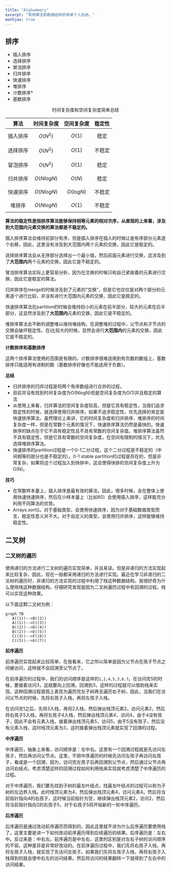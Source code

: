 ```yaml
---
title: "AlgSummary"
excerpt: "常用算法和数据结构的简单个人总结。"
mathjax: true
---
```


## 排序

- 插入排序
- 选择排序
- 冒泡排序
- 归并排序
- 快速排序
- 堆排序
- 计数排序*
- 基数排序

<center>时间复杂度和空间复杂度简单总结</center>

|   算法   |  时间复杂度  | 空间复杂度  | 稳定性 |
| :------: | :----------: | :---------: | :----: |
| 插入排序 |  $$O(N^2)$$  |  $$O(1)$$   |  稳定  |
| 选择排序 |  $$O(N^2)$$  |  $$O(1)$$   | 不稳定 |
| 冒泡排序 |  $$O(N^2)$$  |  $$O(1)$$   |  稳定  |
| 归并排序 | $$O(NlogN)$$ |  $$O(N)$$   |  稳定  |
| 快速排序 | $$O(NlogN)$$ | $$O(logN)$$ | 不稳定 |
|  堆排序  | $$O(NlogN)$$ |  $$O(1)$$   | 不稳定 |

**算法的稳定性是指排序算法能够保持相等元素的相对次序，从直观的上来看，涉及到大范围内元素交换的算法都是不稳定的。**

插入排序算法会维持前部分有序，但是插入排序在插入的时候让是有序部分元素逐个右移，因此，这里没有涉及到大范围内两个元素的交换，因此它是稳定的。

选择排序算法会从无序部分选择出一个最小值，然后前面元素进行交换，这涉及到了**大范围内**两个元素的交换，因此它是不稳定的。

冒泡排序算法实际上更容易分析，因为在交换的时候只和自己紧挨着的元素进行交换，因此它是稳定的算法。

归并排序在merge的时候涉及到了元素的“交换”，但是它也仅仅是对两个部分的元素逐个进行比较，并没有进行大范围内元素的交换，因此它是稳定的。

快速排序算法在partition的时候会维持较小的元素在前半部分，较大的元素在后半部分，这显然涉及到了**大范围内**元素的交换，因此它是不稳定的。

堆排序算法会不断的调整堆以维持堆结构，在调整堆的过程中，父节点和子节点的交换会破坏稳定性。在i比较大的时候，显然会进行**大范围内**的元素的交换，因此它是不稳定的。

**计数排序和基数排序**

这两个排序算法使用的范围是有限的。计数排序很难适用到有负数的数组上，基数排序只能适用有进制的数（基数排序好像也不能适用于负数）。

**总结**

- 归并排序的归并过程是将两个有序数组进行合并的过程，
- 目前并没有找到时间复杂度为O(NlogN)但是空间复杂度为O(1)并且稳定的算法
- 从使用上来看，归并算法的空间复杂度较高，但是它具有稳定性，当我们追求稳定性的时候，就选择使用归并排序。如果不追求稳定性，优先选择的肯定是快速排序算法，虽然理论上来讲，它的时间复杂度和归并排序、堆排序的时间复杂度一样，但是在常数个元素的情况下，快速排序算法仍然是最快的。快速排序的缺点在于它不具有稳定性且不具有常数的空间复杂度。堆排序算法虽然不具有稳定性，但是它具有常数的空间复杂度，在空间有限制的情况下，优先选择堆排序算法。
- 快速排序的partition过程是一个0-1二分过程，这个二分过程是不稳定的（中间相等的部分也是不稳定的）。0-1 stable partition的过程是存在的，但是非常复杂，如果将这个过程加入到快排中，这会使得快排的空间复杂度上升为O(N)。

**技巧**

- 在常数样本量上，插入排序是最有效的算法。因此，很多时候，会在整体上使用快速快速排序，然后在小样本量上（比如60）会使用插入排序，这样能充分利用不同算法的优势。
- Arrays.sort()。对于基础类型，会使用快速排序，因为对于基础数据类型而言，稳定性意义并不大。对于自定义的类型，会使用归并排序，这样能够维持稳定性。

## 二叉树

### 二叉树的遍历

使用递归的方法进行二叉树的遍历实现简单，并且易读。但是非递归的方法实现起来比较复杂，因此，现在一般都采用递归的方法进行实现。最近在学习非递归的二叉树的遍历时，非递归的方法实现的过程中利用了栈这种数据结构，我很好奇为什么使用栈这种数据结构，仔细研究发现是因为二叉树遍历过程中有回溯的过程，栈可以实现这种效果。

以下面这颗二叉树为例：

```mermaid
graph TB
   A((1))-->B((2))
   A((1))-->C((3))
   B((2))-->D((4))
   B((2))-->E((5))
   C((3))-->F((6))
   C((3))-->G((7))
```

**前序遍历**

前序遍历实现起来比较简单，在我看来，它之所以简单是因为父节点在孩子节点之间被访问，这样就不会回溯至父节点了。

在前序遍历的过程中，我们的访问顺序是这样的`1,2,4,5,3,6,7`。在访问完5的时候，要接着访问3，这就要向上回溯，回溯到3，这样的过程就可以借助栈来实现。这种回溯过程直观上表现为遍历完左子树再去遍历右子树，因此，当我们在访问父节点的时候，先将右孩子入栈，再将左孩子入栈。

在访问完1之后，先将3入栈，再将2入栈，然后弹出栈顶元素2，访问元素2，然后将右孩子5入栈，再将左孩子4入栈，然后弹出栈顶元素4，访问4，由于4没有孩子，因此不会有元素入栈，接着弹出栈顶元素5，访问5，由于5没有孩子，然后没有元素入栈，这时栈顶元素为3，这时接着弹出栈顶元素就实现了回溯的过程。

**中序遍历**

中序遍历，抽象上来看，访问顺序是：左中右。这里有一个回溯过程就是先访问左孩子，然后再访问父节点。这里，不把中序遍历的时候先访问左孩子再访问右孩子，看成是一个回溯，因为，访问完左孩子后再回溯到父节点，然后通过父节点再访问右结点。考虑清楚这样的回溯过程如何利用栈来实现就考虑清楚了中序遍历的过程。

对于中序遍历，我们要先找到子树的最左叶结点，找最左叶结点的过程可以称为子树的左边界入栈。此时栈顶元素为4，然后弹出栈顶元素4，访问元素4。然后将当前指针指向4的右孩子，这时候当前指针为空，继续弹出栈顶元素2，访问2，然后将当前指针指向2的右孩子5，对于右孩子5将开始新的一轮中序遍历。

**后序遍历**

后序遍历是通过改动前序遍历而得到的，因此这里就不讲为什么后序遍历要使用栈了。这里主要是讲一下如何改动前序遍历得到后续遍历的结果。后序遍历是：左右中。反过来是：中右左。前序遍历是中左右，这里的区别是对左右子树的访问顺序的不容。这种差异是非常好改动的。在前序遍历过程中，我们先将右孩子入栈，再将左孩子入栈，就实现了先访问左孩子。如果我们先将左孩子入栈，再将右孩子入栈得到的就会使中右左的访问结果。然后将访问的结果翻转一下就得到了左右中的访问结果。